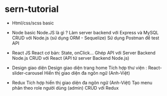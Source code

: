 # sern-tutorial

- Html/css/scss basic

- Node basic
  Node.JS là gì ?
  Làm server backend với Express và MySQL
  CRUD với Node.js (sử dụng ORM - Sequelize)
  Sử dụng Postman để test API
  
- React JS
  React cơ bản: State, onClick…
  Ghép API với Server Backend Node.js
  CRUD với React (API từ server Backend Node.js)
  
- Design giao diện
  Design giao diện trang home
  Tích hợp thư viện : React-slider-carousel
  Hiển thị giao diện đa ngôn ngữ (Anh-Việt)
  
- Redux 
  Tích hợp hiển thị giao diện đa ngôn ngữ (Anh-Việt)
  Tạo menu phân theo role người dùng (admin)
  CRUD với Redux

